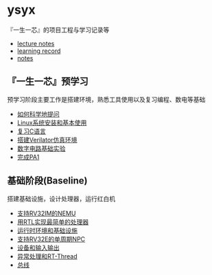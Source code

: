 # ysyx
『一生一芯』的项目工程与学习记录等
- [lecture notes](https://ysyx.oscc.cc/docs/)
- [learning record](https://docs.qq.com/sheet/DZXVEQ0thWGZOaU9t?tab=j1z835)
- [notes](https://docs.qq.com/doc/DZXZIZUZ1VmtNckR2)

## 『一生一芯』预学习
预学习阶段主要工作是搭建环境，熟悉工具使用以及复习编程、数电等基础

- [如何科学地提问](./docs/01/) 
- [Linux系统安装和基本使用](./docs/02/) 
- [复习C语言](./docs/03/) 
- [搭建Verilator仿真环境](./docs/04/) 
- [数字电路基础实验](./docs/05/) 
- [完成PA1](./docs/06/) 

## 基础阶段(Baseline)
搭建基础设施，设计处理器，运行红白机

- [支持RV32IM的NEMU](./docs/07/)
- [用RTL实现最简单的处理器](./docs/08/)
- [运行时环境和基础设施](./docs/09/)
- [支持RV32E的单周期NPC](./docs/10/)
- [设备和输入输出](./docs/11/)
- [异常处理和RT-Thread](./docs/12/)
- [总线](./docs/13)